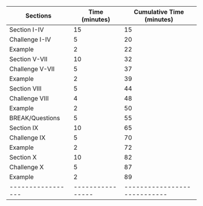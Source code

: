| Sections        | Time (minutes) |  Cumulative Time (minutes) |
|-----------------|----------------|----------------------------|
| Section I-IV    |       15       |  15                        |
| Challenge I-IV  |        5       |  20                        |
| Example         |        2       |  22                        |
| Section V-VII   |       10       |  32                        |
| Challenge V-VII |        5       |  37                        |
| Example         |        2       |  39                        |
| Section VIII    |        5       |  44                        |
| Challenge VIII  |        4       |  48                        |
| Example         |        2       |  50                        |
| BREAK/Questions |        5       |  55                        |
| Section IX      |       10       |  65                        |
| Challenge IX    |        5       |  70                        |
| Example         |        2       |  72                        |
| Section  X      |       10       |  82                        |
| Challenge  X    |        5       |  87                        |
| Example         |        2       |  89                        |
|-----------------|----------------|----------------------------|
